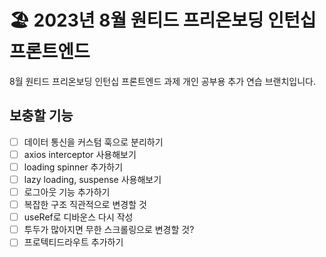 # 🏖 2023년 8월 원티드 프리온보딩 인턴십 프론트엔드

8월 원티드 프리온보딩 인턴십 프론트엔드 과제
개인 공부용 추가 연습 브랜치입니다.

## 보충할 기능

- [ ] 데이터 통신을 커스텀 훅으로 분리하기
- [ ] axios interceptor 사용해보기
- [ ] loading spinner 추가하기
- [ ] lazy loading, suspense 사용해보기
- [ ] 로그아웃 기능 추가하기
- [ ] 복잡한 구조 직관적으로 변경할 것
- [ ] useRef로 디바운스 다시 작성
- [ ] 투두가 많아지면 무한 스크롤링으로 변경할 것?
- [ ] 프로텍티드라우트 추가하기
